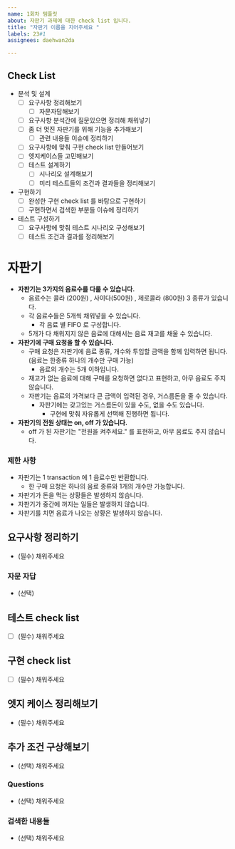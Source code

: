```yaml
---
name: 1회차 템플릿
about: 자판기 과제에 대한 check list 입니다.
title: "자판기 이름을 지어주세요 "
labels: 23#1
assignees: daehwan2da

---
```


## Check List
- 분석 및 설계
  - [ ] 요구사항 정리해보기
    - [ ] 자문자답해보기
  - [ ] 요구사항 분석간에 질문있으면 정리해 채워넣기
  - [ ] 좀 더 멋진 자판기를 위해 기능을 추가해보기
    - [ ] 관련 내용들 이슈에 정리하기
  - [ ] 요구사항에 맞춰 구현 check list 만들어보기
  - [ ] 엣지케이스들 고민해보기
  - [ ] 테스트 설계하기
    - [ ] 시나리오 설계해보기
    - [ ] 미리 테스트들의 조건과 결과들을 정리해보기
- 구현하기
  - [ ] 완성한 구현 check list 를 바탕으로 구현하기
  - [ ] 구현하면서 검색한 부분들 이슈에 정리하기
- 테스트 구성하기
  - [ ] 요구사항에 맞춰 테스트 시나리오 구성해보기
  - [ ] 테스트 조건과 결과를 정리해보기

# 자판기
- **자판기는 3가지의 음료수를 다룰 수 있습니다.**
  - 음료수는 콜라 (200원) , 사이다(500원) , 제로콜라 (800원) 3 종류가 있습니다.
  - 각 음료수들은 5개씩 채워넣을 수 있습니다.
    - 각 음료 별 FIFO 로 구성합니다.
  - 5개가 다 채워지지 않은 음료에 대해서는 음료 재고를 채울 수 있습니다.
- **자판기에 구매 요청을 할 수 있습니다.**
  - 구매 요청은 자판기에 음료 종류, 개수와 투입할 금액을 함께 입력하면 됩니다. (음료는 한종류 하나의 개수만 구매 가능)
    - 음료의 개수는 5개 이하입니다.
  - 재고가 없는 음료에 대해 구매를 요청하면 없다고 표현하고, 아무 음료도 주지 않습니다.
  - 자판기는 음료의 가격보다 큰 금액이 입력된 경우, 거스름돈을 줄 수 있습니다.
    - 자판기에는 갖고있는 거스름돈이 있을 수도, 없을 수도 있습니다.
      - 구현에 맞춰 자유롭게 선택해 진행하면 됩니다.
- **자판기의 전원 상태는 on, off 가 있습니다.**
  - off 가 된 자판기는 "전원을 켜주세요." 를 표현하고, 아무 음료도 주지 않습니다.


### 제한 사항
- 자판기는 1 transaction 에 1 음료수만 반환합니다.
  - 한 구매 요청은 하나의 음료 종류와 1개의 개수만 가능합니다.
- 자판기가 돈을 먹는 상황들은 발생하지 않습니다.
- 자판기가 중간에 꺼지는 일들은 발생하지 않습니다.
- 자판기를 치면 음료가 나오는 상황은 발생하지 않습니다.

## 요구사항 정리하기
- (필수) 채워주세요

### 자문 자답
- (선택)

## 테스트 check list
- [ ] (필수) 채워주세요

## 구현 check list 
- [ ] (필수) 채워주세요

## 엣지 케이스 정리해보기
- (필수) 채워주세요

## 추가 조건 구상해보기
- (선택) 채워주세요

### Questions
- (선택) 채워주세요

### 검색한 내용들
- (선택) 채워주세요
